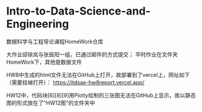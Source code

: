 # Intro-to-Data-Science-and-Engineering
数据科学与工程导论课程HomeWork仓库

大作业邱徐岚与张辰阳一组，已通过邮件的方式提交；
平时作业在文件夹HomeWork下，其他是数据文件

HW8中生成的html文件无法在GitHub上打开，故部署到了vercel上，网址如下（需要挂梯打开）：
https://itdsae-hw8report.vercel.app/

HW12中，代码块[6][8][9]用Plotly绘制的三张图无法在GitHub上显示，故以静态图的形式放在了"HW12图"的文件夹中